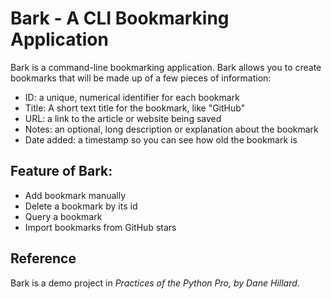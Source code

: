 # Bark - A CLI Bookmarking Application

Bark is a command-line bookmarking application. Bark allows you to create bookmarks that will be made up of a few pieces of information: 

* ID: a unique, numerical identifier for each bookmark
* Title: A short text title for the bookmark, like "GitHub"
* URL: a link to the article or website being saved
* Notes: an optional, long description or explanation about the bookmark
* Date added: a timestamp so you can see how old the bookmark is

## Feature of Bark:

* Add bookmark manually
* Delete a bookmark by its id
* Query a bookmark
* Import bookmarks from GitHub stars

## Reference

Bark is a demo project in *Practices of the Python Pro, by Dane Hillard*.